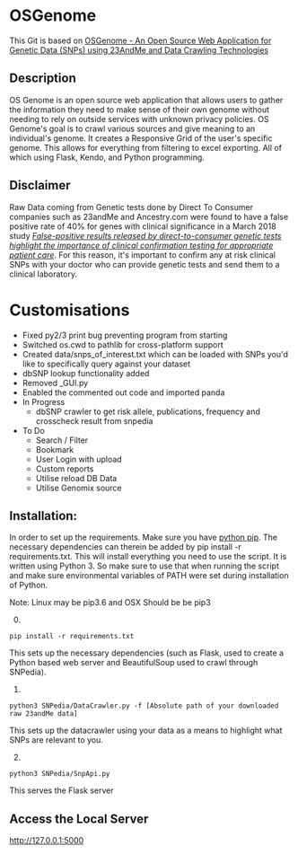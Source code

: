 # OSGenome
This Git is based on [OSGenome - An Open Source Web Application for Genetic Data (SNPs) using 23AndMe and Data Crawling Technologies](https://github.com/mentatpsi/OSGenome)

## Description
OS Genome is an open source web application that allows users to gather the information they need to make sense of their own genome without needing to rely on outside services with unknown privacy policies. OS Genome's goal is to crawl various sources and give meaning to an individual's genome. It creates a Responsive Grid of the user's specific genome. This allows for everything from filtering to excel exporting. All of which using Flask, Kendo, and Python programming.

## Disclaimer
Raw Data coming from Genetic tests done by Direct To Consumer companies such as 23andMe and Ancestry.com were found to have a false positive rate of 40% for genes with clinical significance in a March 2018 study [*False-positive results released by direct-to-consumer genetic tests highlight the importance of clinical confirmation testing for appropriate patient care*](https://www.nature.com/articles/gim201838). For this reason, it's important to confirm any at risk clinical SNPs with your doctor who can provide genetic tests and send them to a clinical laboratory.


# Customisations

* Fixed py2/3 print bug preventing program from starting
* Switched os.cwd to pathlib for cross-platform support
* Created data/snps_of_interest.txt which can be loaded with SNPs you'd like to specifically query against your dataset
* dbSNP lookup functionality added
* Removed _GUI.py
* Enabled the commented out code and imported panda
* In Progress
  * dbSNP crawler to get risk allele, publications, frequency and crosscheck result from snpedia
* To Do
  * Search / Filter
  * Bookmark
  * User Login with upload
  * Custom reports
  * Utilise reload DB Data
  * Utilise Genomix source

## Installation:

In order to set up the requirements. Make sure you have [python pip](https://packaging.python.org/installing/). The necessary dependencies can therein be added by pip install -r requirements.txt. This will install everything you need to use the script. It is written using Python 3. So make sure to use that when running the script and make sure environmental variables of PATH were set during installation of Python. 

Note: Linux may be pip3.6 and OSX Should be be pip3 

0.
```
pip install -r requirements.txt
```
This sets up the necessary dependencies (such as Flask, used to create a Python based web server and BeautifulSoup used to crawl through SNPedia).



1. 
```
python3 SNPedia/DataCrawler.py -f [Absolute path of your downloaded raw 23andMe data]
```
This sets up the datacrawler using your data as a means to highlight what SNPs are relevant to you. 

2.
```
python3 SNPedia/SnpApi.py
```
This serves the Flask server


## Access the Local Server
http://127.0.0.1:5000

